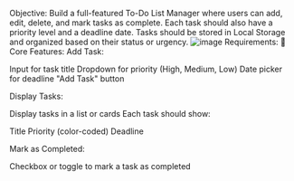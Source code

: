 Objective:
Build a full-featured To-Do List Manager where users can add, edit, delete, and mark tasks as complete. Each task should also have a priority level and a deadline date. Tasks should be stored in Local Storage and organized based on their status or urgency.
![image](https://github.com/user-attachments/assets/f63277b7-979a-4a6b-a2f5-3c2018cf634e)
Requirements:
🔹 Core Features:
Add Task:


Input for task title
Dropdown for priority (High, Medium, Low)
Date picker for deadline
"Add Task" button


Display Tasks:


Display tasks in a list or cards
Each task should show:


Title
Priority (color-coded)
Deadline

Mark as Completed:


Checkbox or toggle to mark a task as completed

